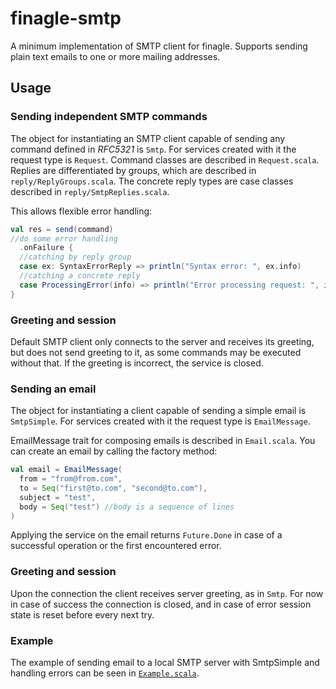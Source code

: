 # finagle-smtp

A minimum implementation of SMTP client for finagle. Supports sending plain text emails to one or more mailing addresses.

## Usage

### Sending independent SMTP commands

The object for instantiating an SMTP client capable of sending any command defined in *RFC5321* is `Smtp`. For services created with it the request type is `Request`.
Command classes are described in `Request.scala`. Replies are differentiated by groups, which are described in `reply/ReplyGroups.scala`.
The concrete reply types are case classes described in `reply/SmtpReplies.scala`.

This allows flexible error handling:

```scala
val res = send(command)
//do some error handling
  .onFailure {
  //catching by reply group
  case ex: SyntaxErrorReply => println("Syntax error: ", ex.info)
  //catching a concrete reply
  case ProcessingError(info) => println("Error processing request: ", info)
}
```

### Greeting and session

Default SMTP client only connects to the server and receives its greeting, but does not send greeting to it,
as some commands may be executed without that. If the greeting is incorrect, the service is closed.

### Sending an email

The object for instantiating a client capable of sending a simple email is `SmtpSimple`. For services created with it the request type is `EmailMessage`.

EmailMessage trait for composing emails is described in `Email.scala`. You can create an email by calling the factory method:

```scala
val email = EmailMessage(
  from = "from@from.com",
  to = Seq("first@to.com", "second@to.com"),
  subject = "test",
  body = Seq("test") //body is a sequence of lines
)
```

Applying the service on the email returns `Future.Done` in case of a successful operation or the first encountered error.

### Greeting and session

Upon the connection the client receives server greeting, as in `Smtp`.
For now in case of success the connection is closed, and in case of error session state is reset before every next try.

### Example

The example of sending email to a local SMTP server with SmtpSimple and handling errors can be seen in [`Example.scala`](https://github.com/suncelesta/finagle/blob/master/finagle-smtp/src/main/scala/com/twitter/finagle/Example.scala).
